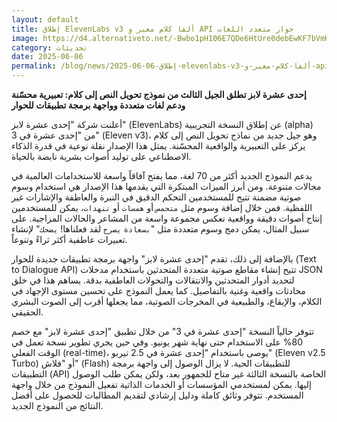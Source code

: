 ```yaml
---
layout: default
title: إطلاق ElevenLabs v3 ألفا كلام معبر و API حوار متعدد اللغات
image: https://d4.alternativeto.net/-Bwbo1pH106E7QDe6HtUre0debEwKF7bVmKqh7neaUI/rs:fill:1520:760:0/g:ce:0:0/YWJzOi8vZGlzdC9jb250ZW50LzE3NDkxNjc5Nzc3NzYucG5n.png
category: تحديثات
date: 2025-06-06
permalink: /blog/news/2025-06-06-إطلاق-elevenlabs-v3-ألفا-كلام-معبر-و-api-حوار-متعدد-اللغات/
---
```


**إحدى عشرة لابز تطلق الجيل الثالث من نموذج تحويل النص إلى كلام: تعبيرية محسّنة ودعم لغات متعددة وواجهة برمجة تطبيقات للحوار**

أعلنت شركة "إحدى عشرة لابز" (ElevenLabs) عن إطلاق النسخة التجريبية (alpha) من "إحدى عشرة في 3" (Eleven v3)، وهو جيل جديد من نماذج تحويل النص إلى كلام يركز على التعبيرية والواقعية المحسّنة. يمثل هذا الإصدار نقلة نوعية في قدرة الذكاء الاصطناعي على توليد أصوات بشرية نابضة بالحياة.

يدعم النموذج الجديد أكثر من 70 لغة، مما يفتح آفاقاً واسعة للاستخدامات العالمية في مجالات متنوعة. ومن أبرز الميزات المبتكرة التي يقدمها هذا الإصدار هي استخدام وسوم صوتية مضمنة تتيح للمستخدمين التحكم الدقيق في النبرة والعاطفة والإشارات غير اللفظية. فمن خلال إضافة وسوم مثل `متحمس` أو `همسات` أو `تنهدات`، يمكن للمستخدمين إنتاج أصوات دقيقة وواقعية تعكس مجموعة واسعة من المشاعر والحالات المزاجية. على سبيل المثال، يمكن دمج وسوم متعددة مثل "`بسعادة` `يصرخ` لقد فعلناها! `يضحك`" لإنشاء تعبيرات عاطفية أكثر ثراءً وتنوعاً.

بالإضافة إلى ذلك، تقدم "إحدى عشرة لابز" واجهة برمجة تطبيقات جديدة للحوار (Text to Dialogue API) تتيح إنشاء مقاطع صوتية متعددة المتحدثين باستخدام مدخلات JSON لتحديد أدوار المتحدثين والانتقالات والتحولات العاطفية بدقة. يساهم هذا في خلق محادثات واقعية وغنية بالتفاصيل. كما يعمل النموذج على تحسين مستوى الإجهاد في الكلام، والإيقاع، والطبيعية في المخرجات الصوتية، مما يجعلها أقرب إلى الصوت البشري الحقيقي.

تتوفر حالياً النسخة "إحدى عشرة في 3" من خلال تطبيق "إحدى عشرة لابز" مع خصم 80% على الاستخدام حتى نهاية شهر يونيو. وفي حين يجري تطوير نسخة تعمل في الوقت الفعلي (real-time)، يوصى باستخدام "إحدى عشرة في 2.5 تيربو" (Eleven v2.5 Turbo) أو "فلاش" (Flash) للتطبيقات الحية. لا يزال الوصول إلى واجهة برمجة التطبيقات (API) الخاصة بالنسخة الثالثة غير متاح للجمهور بعد، ولكن يمكن طلب الوصول إليها. يمكن لمستخدمي المؤسسات أو الخدمات الذاتية تفعيل النموذج من خلال واجهة المستخدم. تتوفر وثائق كاملة ودليل إرشادي لتقديم المطالبات للحصول على أفضل النتائج من النموذج الجديد.
